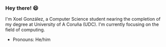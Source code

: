 ### Hey there! 😄
I'm Xoel González, a Computer Science student nearing the completion of my degree at University of A Coruña (UDC). I'm currently focusing on the field of computing.
- Pronouns: He/him
<!--
**xoelgonzalezp/xoelgonzalezp** is a ✨ _special_ ✨ repository because its `README.md` (this file) appears on your GitHub profile.

Here are some ideas to get you started:

- 🔭 I’m currently working on ...
- 🌱 I’m currently learning ...
- 👯 I’m looking to collaborate on ...
- 🤔 I’m looking for help with ...
- 💬 Ask me about ...
- 📫 How to reach me: ...

- ⚡ Fun fact: ...
-->

